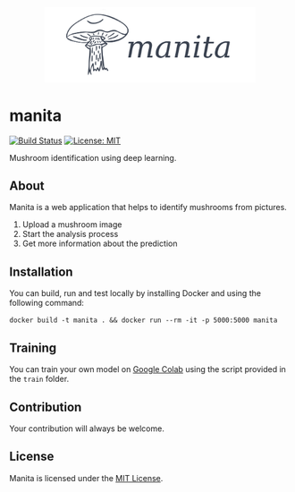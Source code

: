 <p align="center"><img width=75% alt="" src="app/static/img/manita.png"></a></p>

# manita

[![Build Status](https://travis-ci.com/zenoxygen/manita.svg?branch=master)](https://travis-ci.com/zenoxygen/manita)
[![License: MIT](https://img.shields.io/badge/license-MIT-blue.svg)](LICENSE)

Mushroom identification using deep learning.

## About

Manita is a web application that helps to identify mushrooms from pictures.

1. Upload a mushroom image
2. Start the analysis process
3. Get more information about the prediction

## Installation

You can build, run and test locally by installing Docker and using the following command:

```
docker build -t manita . && docker run --rm -it -p 5000:5000 manita
```

## Training

You can train your own model on [Google Colab](https://colab.research.google.com) using the script provided in the `train` folder.

## Contribution

Your contribution will always be welcome.

## License

Manita is licensed under the [MIT License](LICENSE).
